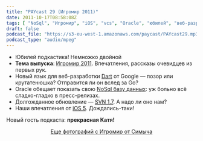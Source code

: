 ```yaml
---
title: "PAYcast 29 (Игромир 2011)"
date: 2011-10-17T08:58:08Z
tags: [ "NoSql", "Игромир", "iOS", "vcs", "Oracle", "юбилей", "веб-разработка", "Dart", "Google", "PAYcast", "Apple", "svn" ]
draft: false
podcast_file: "https://s3-eu-west-1.amazonaws.com/paycast/PAYcast29.mp3"
podcast_type: "audio/mpeg"
---
```

<ul>
<li>Юбилей подкастика! Немножко двойной</li>
<li><strong>Тема выпуска</strong>: <a href="http://www.playground.ru/articles/34524/" target="_blank">Игромир 2011</a>. Впечатления, рассказы очевидцев из первых рук.</li>
<li>Новый язык для веб-разработки <a href="http://www.dartlang.org/docs/technical-overview/index.html" target="_blank">Dart</a> от Google &#8212; позор или крутатенюшка? Отправится ли он вслед за Go?</li>
<li>Oracle обещает показать свою <a href="http://habrahabr.ru/blogs/nosql/129712/" target="_blank">NoSql базу данных</a>: уж больно всё сладко-гладко в пресс-релизах.</li>
<li>Долгожданное обновление &#8212; <a href="http://subversion.apache.org/docs/release-notes/1.7.html" target="_blank">SVN 1.7</a>. А надо ли оно нам?</li>
<li>Наши впечатления от <a href="http://www.apple.com/ios/" target="_blank">iOS 5</a>. Дождались-таки!</li>
</ul>
<div>Новый гость подкаста: <strong>прекрасная Катя!</strong></div>
<p><center><img src="http://paycast.ru/posts_images/PAYcast29_igromir.jpg" alt="" /><br /><a href="http://www.flickr.com/photos/actinglikecrazy/sets/72157627728695833/" target="_blank">Еще фотографий с Игромир от Симыча</a></center></p>

     